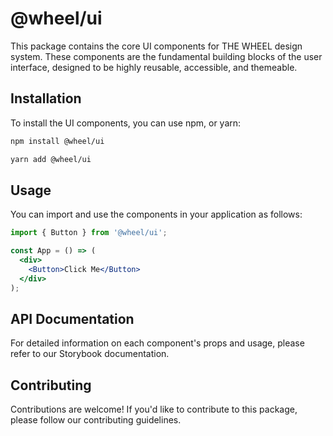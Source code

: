 # @wheel/ui

This package contains the core UI components for THE WHEEL design system. These components are the fundamental building blocks of the user interface, designed to be highly reusable, accessible, and themeable.

## Installation

To install the UI components, you can use npm, or yarn:

```bash
npm install @wheel/ui
```

```bash
yarn add @wheel/ui
```

## Usage

You can import and use the components in your application as follows:

```jsx
import { Button } from '@wheel/ui';

const App = () => (
  <div>
    <Button>Click Me</Button>
  </div>
);
```

## API Documentation

For detailed information on each component's props and usage, please refer to our Storybook documentation.

## Contributing

Contributions are welcome! If you'd like to contribute to this package, please follow our contributing guidelines.
